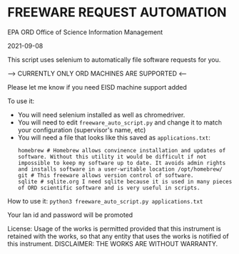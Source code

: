 # FREEWARE REQUEST AUTOMATION

EPA ORD Office of Science Information Management

2021-09-08

This script uses selenium to automatically file software requests for you.

--> CURRENTLY ONLY ORD MACHINES ARE SUPPORTED <--

Please let me know if you need EISD machine support added

To use it:

* You will need selenium installed as well as chromedriver.
* You will need to edit `freeware_auto_script.py` and change it to match your configuration (supervisor's name, etc)
* You will need a file that looks like this saved as `applications.txt`:
    ```
    homebrew # Homebrew allows convinence installation and updates of software. Without this utility it would be difficult if not impossible to keep my software up to date. It avoids admin rights and installs software in a user-writable location /opt/homebrew/
    git # This freeware allows version control of software.
    sqlite # sqlite.org I need sqlite because it is used in many pieces of ORD scientific software and is very useful in scripts.
    ```
How to use it:
`python3 freeware_auto_script.py applications.txt`

Your lan id and password will be promoted

License:
Usage of the works is permitted provided that this instrument is retained with the works,
so that any entity that uses the works is notified of this instrument. DISCLAIMER: THE WORKS ARE WITHOUT WARRANTY.
